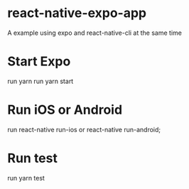 # react-native-expo-app
A example using expo and react-native-cli at the same time

# Start Expo
run yarn
run yarn start
# Run iOS or Android
run react-native run-ios or react-native run-android;

# Run test
run yarn test
